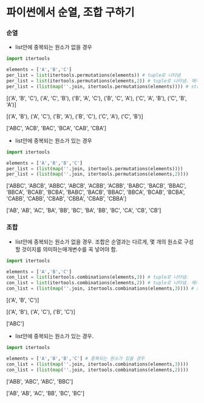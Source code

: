 # 파이썬에서 순열, 조합 구하기

### 순열

- list안에 중복되는 원소가 없을 경우
```python
import itertools

elements = ['A','B','C']
per_list = list(itertools.permutations(elements)) # tuple로 나타냄
per_list = list(itertools.permutations(elements,2)) # tuple로 나타냄. 매개변수 '2' : 원소 2개로 이루어진 순열을 구함
per_list = (list(map(''.join, itertools.permutations(elements)))) # str로 나타냄.
```

[('A', 'B', 'C'), ('A', 'C', 'B'), ('B', 'A', 'C'), ('B', 'C', 'A'), ('C', 'A', 'B'), ('C', 'B', 'A')]

[('A', 'B'), ('A', 'C'), ('B', 'A'), ('B', 'C'), ('C', 'A'), ('C', 'B')]

['ABC', 'ACB', 'BAC', 'BCA', 'CAB', 'CBA']

- list안에 중복되는 원소가 있는 경우


```python
import itertools

elements = ['A','B','B','C']
per_list = (list(map(''.join, itertools.permutations(elements)))) 
per_list = (list(map(''.join, itertools.permutations(elements,2))))
```

['ABBC', 'ABCB', 'ABBC', 'ABCB', 'ACBB', 'ACBB', 'BABC', 'BACB', 'BBAC', 'BBCA', 'BCAB', 'BCBA', 'BABC', 'BACB', 'BBAC', 'BBCA', 'BCAB', 'BCBA', 'CABB', 'CABB', 'CBAB', 'CBBA', 'CBAB', 'CBBA']

['AB', 'AB', 'AC', 'BA', 'BB', 'BC', 'BA', 'BB', 'BC', 'CA', 'CB', 'CB']

### 조합

- list안에 중복되는 원소가 없을 경우. 조합은 순열과는 다르게, 몇 개의 원소로 구성할 것이지를 의미하는매개변수를 꼭 넣어야 함.

```python
import itertools

elements = ['A','B','C']
con_list = list(itertools.combinations(elements,3)) # tuple로 나타냄.
con_list = list(itertools.combinations(elements,2)) # tuple로 나타냄. 매개변수 '2' : 원소 2개로 이루어진 순열을 구함
con_list = (list(map(''.join, itertools.combinations(elements,3)))) # str로 나타냄.
```

[('A', 'B', 'C')]

[('A', 'B'), ('A', 'C'), ('B', 'C')]

['ABC']

- list안에 중복되는 원소가 있는 경우.
```python
import itertools

elements = ['A','B','B','C'] # 중복되는 원소가 있을 경우
con_list = (list(map(''.join, itertools.combinations(elements,3)))) 
con_list = (list(map(''.join, itertools.combinations(elements,2))))
```

['ABB', 'ABC', 'ABC', 'BBC']

['AB', 'AB', 'AC', 'BB', 'BC', 'BC']


